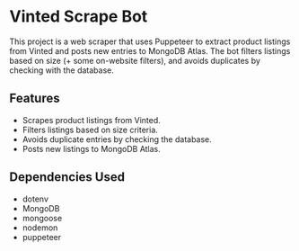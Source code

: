 # Vinted Scrape Bot

This project is a web scraper that uses Puppeteer to extract product listings from Vinted and posts new entries to MongoDB Atlas. The bot filters listings based on size (+ some on-website filters), and avoids duplicates by checking with the database.

## Features

- Scrapes product listings from Vinted.
- Filters listings based on size criteria.
- Avoids duplicate entries by checking the database.
- Posts new listings to MongoDB Atlas.

## Dependencies Used

- dotenv
- MongoDB
- mongoose
- nodemon
- puppeteer
